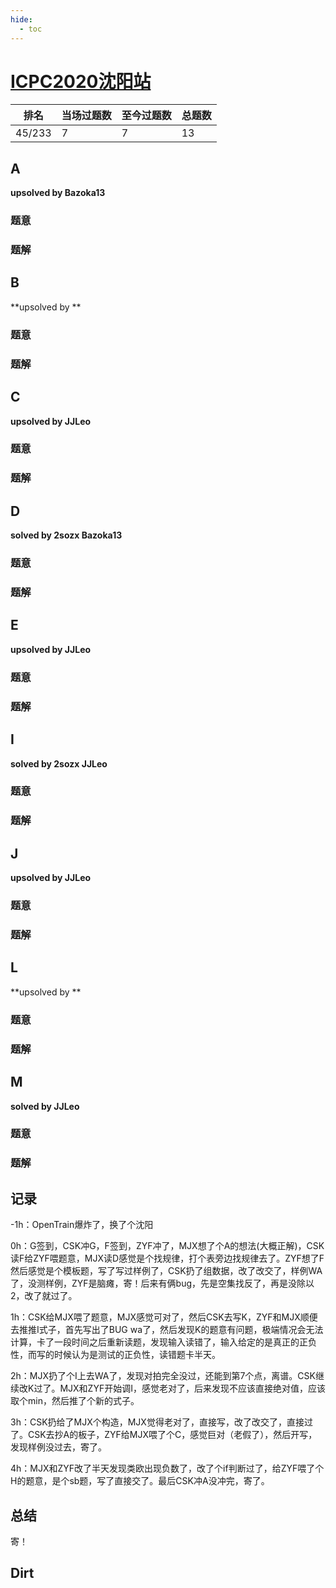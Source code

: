 ```yaml
---
hide:
  - toc
---
```


# [ICPC2020沈阳站](https://codeforces.com/gym/103202)

| 排名   | 当场过题数 | 至今过题数 | 总题数 |
| ------ | ---------- | ---------- | ------ |
| 45/233 | 7          | 7          | 13     |

## **A**

**upsolved by Bazoka13**

### 题意



### 题解



## **B**

**upsolved by **

### 题意



### 题解



## **C**

**upsolved by JJLeo**

### 题意



### 题解



## **D**

**solved by 2sozx Bazoka13**

### 题意



### 题解



## **E**

**upsolved by JJLeo**

### 题意



### 题解



## **I**

**solved by 2sozx JJLeo**

### 题意



### 题解



## **J**

**upsolved by JJLeo**

### 题意



### 题解



## **L**

**upsolved by **

### 题意



### 题解



## **M**

**solved by JJLeo**

### 题意



### 题解



## **记录**

-1h：OpenTrain爆炸了，换了个沈阳

0h：G签到，CSK冲G，F签到，ZYF冲了，MJX想了个A的想法(大概正解)，CSK读F给ZYF喂题意，MJX读D感觉是个找规律，打个表旁边找规律去了。ZYF想了F然后感觉是个模板题，写了写过样例了，CSK扔了组数据，改了改交了，样例WA了，没测样例，ZYF是脑瘫，寄！后来有俩bug，先是空集找反了，再是没除以2，改了就过了。

1h：CSK给MJX喂了题意，MJX感觉可对了，然后CSK去写K，ZYF和MJX顺便去推推I式子，首先写出了BUG wa了，然后发现K的题意有问题，极端情况会无法计算，卡了一段时间之后重新读题，发现输入读错了，输入给定的是真正的正负性，而写的时候认为是测试的正负性，读错题卡半天。

2h：MJX扔了个I上去WA了，发现对拍完全没过，还能到第7个点，离谱。CSK继续改K过了。MJX和ZYF开始调I，感觉老对了，后来发现不应该直接绝对值，应该取个min，然后推了个新的式子。

3h：CSK扔给了MJX个构造，MJX觉得老对了，直接写，改了改交了，直接过了。CSK去抄A的板子，ZYF给MJX喂了个C，感觉巨对（老假了），然后开写，发现样例没过去，寄了。

4h：MJX和ZYF改了半天发现类欧出现负数了，改了个if判断过了，给ZYF喂了个H的题意，是个sb题，写了直接交了。最后CSK冲A没冲完，寄了。

## **总结**

寄！

## **Dirt**



